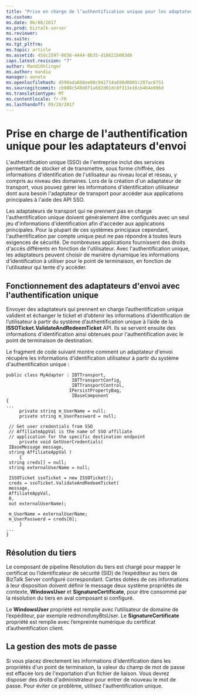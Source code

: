 ```yaml
---
title: "Prise en charge de l’authentification unique pour les adaptateurs d’envoi | Documents Microsoft"
ms.custom: 
ms.date: 06/08/2017
ms.prod: biztalk-server
ms.reviewer: 
ms.suite: 
ms.tgt_pltfrm: 
ms.topic: article
ms.assetid: 45dc2597-0036-4444-8b35-d18621b003d8
caps.latest.revision: "7"
author: MandiOhlinger
ms.author: mandia
manager: anneta
ms.openlocfilehash: d590ada6b8ee80c942714a698d0001c207ac6751
ms.sourcegitcommit: cb908c540d8f1a692d01dc8f313e16cb4b4e696d
ms.translationtype: MT
ms.contentlocale: fr-FR
ms.lasthandoff: 09/20/2017
---
```

# <a name="sso-support-for-send-adapters"></a>Prise en charge de l'authentification unique pour les adaptateurs d'envoi
L'authentification unique (SSO) de l'entreprise inclut des services permettant de stocker et de transmettre, sous forme chiffrée, des informations d'identification de l'utilisateur au niveau local et réseau, y compris au niveau des domaines. Lors de la création d'un adaptateur de transport, vous pouvez gérer les informations d'identification utilisateur dont aura besoin l'adaptateur de transport pour accéder aux applications principales à l'aide des API SSO.  
  
 Les adaptateurs de transport qui ne prennent pas en charge l'authentification unique doivent généralement être configurés avec un seul jeu d'informations d'identification afin d'accéder aux applications principales. Pour la plupart de ces systèmes principaux cependant, l'authentification par compte unique peut ne pas répondre à toutes leurs exigences de sécurité. De nombreuses applications fournissent des droits d'accès différents en fonction de l'utilisateur. Avec l'authentification unique, les adaptateurs peuvent choisir de manière dynamique les informations d'identification à utiliser pour le point de terminaison, en fonction de l'utilisateur qui tente d'y accéder.  
  
## <a name="how-send-adapters-work-with-sso"></a>Fonctionnement des adaptateurs d'envoi avec l'authentification unique  
 Envoyer des adaptateurs qui prennent en charge l’authentification unique valident et échanger le ticket et d’obtenir les informations d’identification de l’utilisateur à partir du système d’authentification unique à l’aide de la **ISSOTicket.ValidateAndRedeemTicket** API. Ils se servent ensuite des informations d'identification ainsi obtenues pour l'authentification avec le point de terminaison de destination.  
  
 Le fragment de code suivant montre comment un adaptateur d'envoi récupère les informations d'identification  utilisateur à partir du système d'authentification unique :  
  
```  
public class MyAdapter : IBTTransport,   
                         IBTTransportConfig,   
                         IBTTransportControl,  
                        IPersistPropertyBag,   
                         IBaseComponent  
{  
...  
     private string m_UserName = null;  
     private string m_UserPassword = null;  
  
 // Get user credentials from SSO  
 // AffiliateAppVal is the name of SSO affiliate   
 // application for the specific destination endpoint  
     private void GetUserCredentials(  
 IBaseMessage message,   
 string AffiliateAppVal )  
     {  
 string creds[] = null;  
 string externalUserName = null;  
  
 ISSOTicket ssoTicket = new ISSOTicket();  
 creds = ssoTicket.ValidateAndRedeemTicket(  
 message,   
 AffiliateAppVal,   
 0,   
 out externalUserName);  
  
 m_UserName = externalUserName;  
 m_UserPassword = creds[0];  
     }  
...  
}  
```  
  
## <a name="party-resolution"></a>Résolution du tiers  
 Le composant de pipeline Résolution du tiers est chargé pour mapper le certificat ou l’identificateur de sécurité (SID) de l’expéditeur au tiers de BizTalk Server configuré correspondant. Cartes dotées de ces informations à leur disposition doivent définir le message deux système propriétés de contexte, **WindowsUser** et **SignatureCertificate**, pour être consommé par la résolution du tiers en aval composant si configuré.  
  
 Le **WindowsUser** propriété est remplie avec l’utilisateur de domaine de l’expéditeur, par exemple redmond\myBtsUser. Le **SignatureCertificate** propriété est remplie avec l’empreinte numérique du certificat d’authentification client.  
  
## <a name="managing-passwords"></a>La gestion des mots de passe  
 Si vous placez directement les informations d'identification dans les propriétés d'un point de terminaison, la valeur du champ de mot de passe est effacée lors de l'exportation d'un fichier de liaison. Vous devrez disposer des droits d'administrateur pour entrer de nouveau le mot de passe. Pour éviter ce problème, utilisez l'authentification unique.